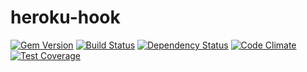 heroku-hook
===========
[![Gem Version](http://img.shields.io/gem/dt/heroku-hook.svg?style=flat)](https://rubygems.org/gems/heroku-hook)
[![Build Status](https://travis-ci.org/ajgon/heroku-hook.svg)](https://travis-ci.org/ajgon/heroku-hook)
[![Dependency Status](https://gemnasium.com/ajgon/heroku-hook.png)](https://gemnasium.com/ajgon/heroku-hook)
[![Code Climate](https://codeclimate.com/github/ajgon/heroku-hook/badges/gpa.svg)](https://codeclimate.com/github/ajgon/heroku-hook)
[![Test Coverage](https://codeclimate.com/github/ajgon/heroku-hook/badges/coverage.svg)](https://codeclimate.com/github/ajgon/heroku-hook)
